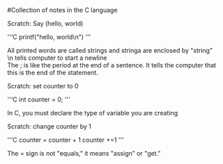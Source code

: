 #Collection of notes in the C language

Scratch: Say (hello, world)

'''C
printf("hello, world\n")
'''

All printed words are called strings and stringa are enclosed by "string" <br>
\n tells computer to start a newline <br>
The ; is like the period at the end of a sentence. It tells the computer that this is the end of the statement.

Scratch: set counter to 0

'''C
int counter = 0;
'''

In C, you must declare the type of variable you are creating

Scratch: change counter by 1

'''C
counter = counter + 1
counter +=1
'''

The = sign is not "equals," it means "assign" or "get."
